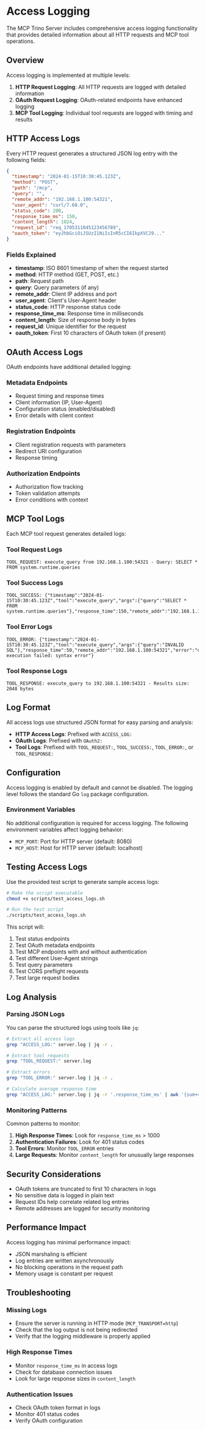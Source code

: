 # Access Logging

The MCP Trino Server includes comprehensive access logging functionality that provides detailed information about all HTTP requests and MCP tool operations.

## Overview

Access logging is implemented at multiple levels:

1. **HTTP Request Logging**: All HTTP requests are logged with detailed information
2. **OAuth Request Logging**: OAuth-related endpoints have enhanced logging
3. **MCP Tool Logging**: Individual tool requests are logged with timing and results

## HTTP Access Logs

Every HTTP request generates a structured JSON log entry with the following fields:

```json
{
  "timestamp": "2024-01-15T10:30:45.123Z",
  "method": "POST",
  "path": "/mcp",
  "query": "",
  "remote_addr": "192.168.1.100:54321",
  "user_agent": "curl/7.68.0",
  "status_code": 200,
  "response_time_ms": 150,
  "content_length": 1024,
  "request_id": "req_1705311045123456789",
  "oauth_token": "eyJhbGciOiJSUzI1NiIsInR5cCI6IkpXVCJ9..."
}
```

### Fields Explained

- **timestamp**: ISO 8601 timestamp of when the request started
- **method**: HTTP method (GET, POST, etc.)
- **path**: Request path
- **query**: Query parameters (if any)
- **remote_addr**: Client IP address and port
- **user_agent**: Client's User-Agent header
- **status_code**: HTTP response status code
- **response_time_ms**: Response time in milliseconds
- **content_length**: Size of response body in bytes
- **request_id**: Unique identifier for the request
- **oauth_token**: First 10 characters of OAuth token (if present)

## OAuth Access Logs

OAuth endpoints have additional detailed logging:

### Metadata Endpoints
- Request timing and response times
- Client information (IP, User-Agent)
- Configuration status (enabled/disabled)
- Error details with client context

### Registration Endpoints
- Client registration requests with parameters
- Redirect URI configuration
- Response timing

### Authorization Endpoints
- Authorization flow tracking
- Token validation attempts
- Error conditions with context

## MCP Tool Logs

Each MCP tool request generates detailed logs:

### Tool Request Logs
```
TOOL_REQUEST: execute_query from 192.168.1.100:54321 - Query: SELECT * FROM system.runtime.queries
```

### Tool Success Logs
```
TOOL_SUCCESS: {"timestamp":"2024-01-15T10:30:45.123Z","tool":"execute_query","args":{"query":"SELECT * FROM system.runtime.queries"},"response_time":150,"remote_addr":"192.168.1.100:54321"}
```

### Tool Error Logs
```
TOOL_ERROR: {"timestamp":"2024-01-15T10:30:45.123Z","tool":"execute_query","args":{"query":"INVALID SQL"},"response_time":50,"remote_addr":"192.168.1.100:54321","error":"query execution failed: syntax error"}
```

### Tool Response Logs
```
TOOL_RESPONSE: execute_query to 192.168.1.100:54321 - Results size: 2048 bytes
```

## Log Format

All access logs use structured JSON format for easy parsing and analysis:

- **HTTP Access Logs**: Prefixed with `ACCESS_LOG:`
- **OAuth Logs**: Prefixed with `OAuth2:`
- **Tool Logs**: Prefixed with `TOOL_REQUEST:`, `TOOL_SUCCESS:`, `TOOL_ERROR:`, or `TOOL_RESPONSE:`

## Configuration

Access logging is enabled by default and cannot be disabled. The logging level follows the standard Go `log` package configuration.

### Environment Variables

No additional configuration is required for access logging. The following environment variables affect logging behavior:

- `MCP_PORT`: Port for HTTP server (default: 8080)
- `MCP_HOST`: Host for HTTP server (default: localhost)

## Testing Access Logs

Use the provided test script to generate sample access logs:

```bash
# Make the script executable
chmod +x scripts/test_access_logs.sh

# Run the test script
./scripts/test_access_logs.sh
```

This script will:
1. Test status endpoints
2. Test OAuth metadata endpoints
3. Test MCP endpoints with and without authentication
4. Test different User-Agent strings
5. Test query parameters
6. Test CORS preflight requests
7. Test large request bodies

## Log Analysis

### Parsing JSON Logs

You can parse the structured logs using tools like `jq`:

```bash
# Extract all access logs
grep "ACCESS_LOG:" server.log | jq -r .

# Extract tool requests
grep "TOOL_REQUEST:" server.log

# Extract errors
grep "TOOL_ERROR:" server.log | jq -r .

# Calculate average response time
grep "ACCESS_LOG:" server.log | jq -r '.response_time_ms' | awk '{sum+=$1} END {print "Average:", sum/NR}'
```

### Monitoring Patterns

Common patterns to monitor:

1. **High Response Times**: Look for `response_time_ms` > 1000
2. **Authentication Failures**: Look for 401 status codes
3. **Tool Errors**: Monitor `TOOL_ERROR` entries
4. **Large Requests**: Monitor `content_length` for unusually large responses

## Security Considerations

- OAuth tokens are truncated to first 10 characters in logs
- No sensitive data is logged in plain text
- Request IDs help correlate related log entries
- Remote addresses are logged for security monitoring

## Performance Impact

Access logging has minimal performance impact:
- JSON marshaling is efficient
- Log entries are written asynchronously
- No blocking operations in the request path
- Memory usage is constant per request

## Troubleshooting

### Missing Logs
- Ensure the server is running in HTTP mode (`MCP_TRANSPORT=http`)
- Check that the log output is not being redirected
- Verify that the logging middleware is properly applied

### High Response Times
- Monitor `response_time_ms` in access logs
- Check for database connection issues
- Look for large response sizes in `content_length`

### Authentication Issues
- Check OAuth token format in logs
- Monitor 401 status codes
- Verify OAuth configuration 